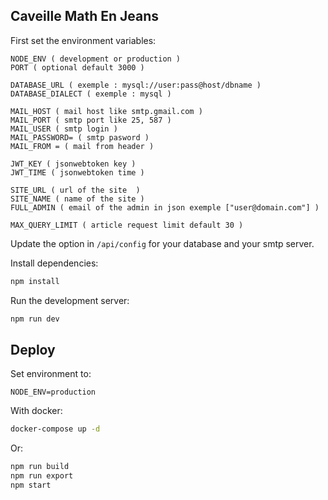 ## Caveille Math En Jeans

First set the environment variables:

````environment
NODE_ENV ( development or production )
PORT ( optional default 3000 )

DATABASE_URL ( exemple : mysql://user:pass@host/dbname )
DATABASE_DIALECT ( exemple : mysql )

MAIL_HOST ( mail host like smtp.gmail.com )
MAIL_PORT ( smtp port like 25, 587 )
MAIL_USER ( smtp login )
MAIL_PASSWORD= ( smtp pasword )
MAIL_FROM = ( mail from header )

JWT_KEY ( jsonwebtoken key )
JWT_TIME ( jsonwebtoken time )

SITE_URL ( url of the site  )
SITE_NAME ( name of the site )
FULL_ADMIN ( email of the admin in json exemple ["user@domain.com"] )

MAX_QUERY_LIMIT ( article request limit default 30 )
````

Update the option in ````/api/config````  for your database and your smtp server.

Install dependencies:

```bash
npm install
```

Run the development server:

```bash
npm run dev
```


## Deploy

Set environment to:
````environment
NODE_ENV=production
````

With docker:
```bash
docker-compose up -d
```

Or:

```bash
npm run build
npm run export 
npm start
```
